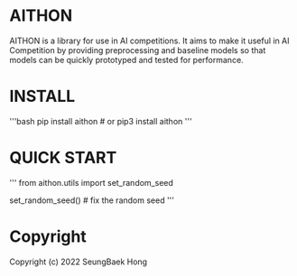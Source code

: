 # AITHON
AITHON is a library for use in AI competitions. It aims to make it useful in AI Competition by providing preprocessing and baseline models so that models can be quickly prototyped and tested for performance.

# INSTALL
'''bash
pip install aithon  # or pip3 install aithon
'''

# QUICK START
'''
from aithon.utils import set_random_seed

set_random_seed()  # fix the random seed
'''

# Copyright
Copyright (c) 2022 SeungBaek Hong
